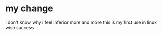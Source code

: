 # my change
i don't know why i feel inferior more and more
this is my first use in linux
wish success

